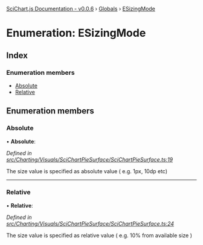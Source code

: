 [SciChart.js Documentation - v0.0.6](../README.md) › [Globals](../globals.md) › [ESizingMode](esizingmode.md)

# Enumeration: ESizingMode

## Index

### Enumeration members

* [Absolute](esizingmode.md#absolute)
* [Relative](esizingmode.md#relative)

## Enumeration members

###  Absolute

• **Absolute**:

*Defined in [src/Charting/Visuals/SciChartPieSurface/SciChartPieSurface.ts:19](https://github.com/ABTSoftware/SciChart.Dev/blob/ff9f38d289/Web/src/SciChart/src/Charting/Visuals/SciChartPieSurface/SciChartPieSurface.ts#L19)*

The size value is specified as absolute value ( e.g. 1px, 10dp etc)

___

###  Relative

• **Relative**:

*Defined in [src/Charting/Visuals/SciChartPieSurface/SciChartPieSurface.ts:24](https://github.com/ABTSoftware/SciChart.Dev/blob/ff9f38d289/Web/src/SciChart/src/Charting/Visuals/SciChartPieSurface/SciChartPieSurface.ts#L24)*

The size value is specified as relative value ( e.g. 10% from available size )
